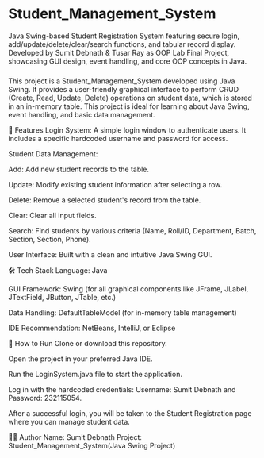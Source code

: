 # Student_Management_System
Java Swing-based Student Registration System featuring secure login, add/update/delete/clear/search functions, and tabular record display. Developed by Sumit Debnath & Tusar Ray as OOP Lab Final Project, showcasing GUI design, event handling, and core OOP concepts in Java.
###
This project is a Student_Management_System developed using Java Swing. It provides a user-friendly graphical interface to perform CRUD (Create, Read, Update, Delete) operations on student data, which is stored in an in-memory table. This project is ideal for learning about Java Swing, event handling, and basic data management.

🚀 Features
Login System: A simple login window to authenticate users. It includes a specific hardcoded username and password for access.

Student Data Management:

Add: Add new student records to the table.

Update: Modify existing student information after selecting a row.

Delete: Remove a selected student's record from the table.

Clear: Clear all input fields.

Search: Find students by various criteria (Name, Roll/ID, Department, Batch, Section, Section, Phone).

User Interface: Built with a clean and intuitive Java Swing GUI.

🛠️ Tech Stack
Language: Java

GUI Framework: Swing (for all graphical components like JFrame, JLabel, JTextField, JButton, JTable, etc.)

Data Handling: DefaultTableModel (for in-memory table management)

IDE Recommendation: NetBeans, IntelliJ, or Eclipse

📂 How to Run
Clone or download this repository.

Open the project in your preferred Java IDE.

Run the LoginSystem.java file to start the application.

Log in with the hardcoded credentials: Username: Sumit Debnath and Password: 232115054.

After a successful login, you will be taken to the Student Registration page where you can manage student data.

👨‍💻 Author
Name: Sumit Debnath
Project: Student_Management_System(Java Swing Project)
